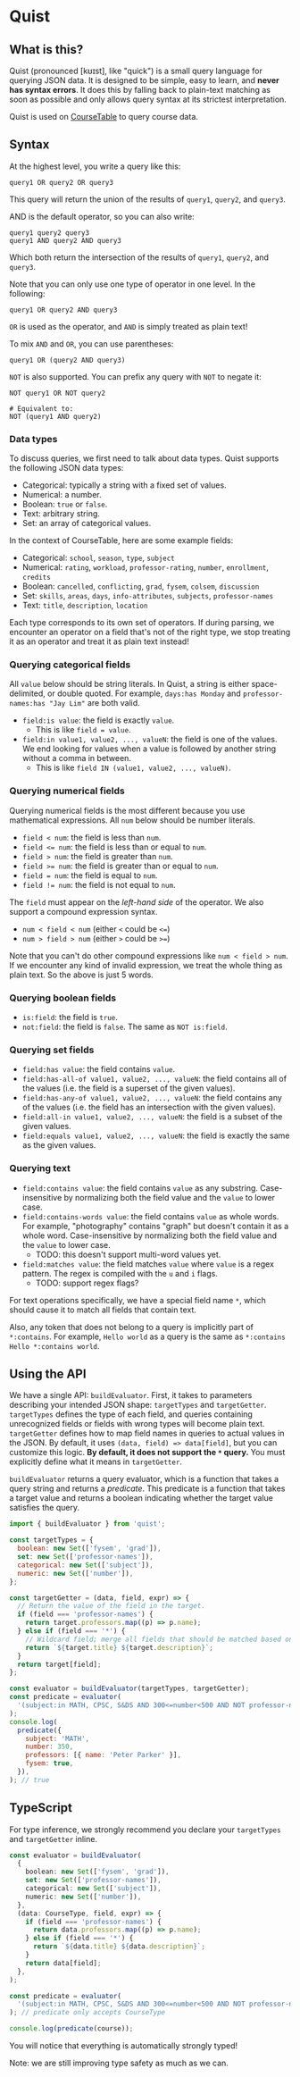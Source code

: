 # Quist

## What is this?

Quist (pronounced [kʊɪst], like "quick") is a small query language for querying JSON data. It is designed to be simple, easy to learn, and **never has syntax errors**. It does this by falling back to plain-text matching as soon as possible and only allows query syntax at its strictest interpretation.

Quist is used on [CourseTable](https://coursetable.com) to query course data.

## Syntax

At the highest level, you write a query like this:

```
query1 OR query2 OR query3
```

This query will return the union of the results of `query1`, `query2`, and `query3`.

AND is the default operator, so you can also write:

```
query1 query2 query3
query1 AND query2 AND query3
```

Which both return the intersection of the results of `query1`, `query2`, and `query3`.

Note that you can only use one type of operator in one level. In the following:

```
query1 OR query2 AND query3
```

`OR` is used as the operator, and `AND` is simply treated as plain text!

To mix `AND` and `OR`, you can use parentheses:

```
query1 OR (query2 AND query3)
```

`NOT` is also supported. You can prefix any query with `NOT` to negate it:

```
NOT query1 OR NOT query2

# Equivalent to:
NOT (query1 AND query2)
```

### Data types

To discuss queries, we first need to talk about data types. Quist supports the following JSON data types:

- Categorical: typically a string with a fixed set of values.
- Numerical: a number.
- Boolean: `true` or `false`.
- Text: arbitrary string.
- Set: an array of categorical values.

In the context of CourseTable, here are some example fields:

- Categorical: `school`, `season`, `type`, `subject`
- Numerical: `rating`, `workload`, `professor-rating`, `number`, `enrollment`, `credits`
- Boolean: `cancelled`, `conflicting`, `grad`, `fysem`, `colsem`, `discussion`
- Set: `skills`, `areas`, `days`, `info-attributes`, `subjects`, `professor-names`
- Text: `title`, `description`, `location`

Each type corresponds to its own set of operators. If during parsing, we encounter an operator on a field that's not of the right type, we stop treating it as an operator and treat it as plain text instead!

### Querying categorical fields

All `value` below should be string literals. In Quist, a string is either space-delimited, or double quoted. For example, `days:has Monday` and `professor-names:has "Jay Lim"` are both valid.

- `field:is value`: the field is exactly `value`.
  - This is like `field = value`.
- `field:in value1, value2, ..., valueN`: the field is one of the values. We end looking for values when a value is followed by another string without a comma in between.
  - This is like `field IN (value1, value2, ..., valueN)`.

### Querying numerical fields

Querying numerical fields is the most different because you use mathematical expressions. All `num` below should be number literals.

- `field < num`: the field is less than `num`.
- `field <= num`: the field is less than or equal to `num`.
- `field > num`: the field is greater than `num`.
- `field >= num`: the field is greater than or equal to `num`.
- `field = num`: the field is equal to `num`.
- `field != num`: the field is not equal to `num`.

The `field` must appear on the _left-hand side_ of the operator. We also support a compound expression syntax.

- `num < field < num` (either `<` could be `<=`)
- `num > field > num` (either `>` could be `>=`)

Note that you can't do other compound expressions like `num < field > num`. If we encounter any kind of invalid expression, we treat the whole thing as plain text. So the above is just 5 words.

### Querying boolean fields

- `is:field`: the field is `true`.
- `not:field`: the field is `false`. The same as `NOT is:field`.

### Querying set fields

- `field:has value`: the field contains `value`.
- `field:has-all-of value1, value2, ..., valueN`: the field contains all of the values (i.e. the field is a superset of the given values).
- `field:has-any-of value1, value2, ..., valueN`: the field contains any of the values (i.e. the field has an intersection with the given values).
- `field:all-in value1, value2, ..., valueN`: the field is a subset of the given values.
- `field:equals value1, value2, ..., valueN`: the field is exactly the same as the given values.

### Querying text

- `field:contains value`: the field contains `value` as any substring. Case-insensitive by normalizing both the field value and the `value` to lower case.
- `field:contains-words value`: the field contains `value` as whole words. For example, "photography" contains "graph" but doesn't contain it as a whole word. Case-insensitive by normalizing both the field value and the `value` to lower case.
  - TODO: this doesn't support multi-word values yet.
- `field:matches value`: the field matches `value` where `value` is a regex pattern. The regex is compiled with the `u` and `i` flags.
  - TODO: support regex flags?

For text operations specifically, we have a special field name `*`, which should cause it to match all fields that contain text.

Also, any token that does not belong to a query is implicitly part of `*:contains`. For example, `Hello world` as a query is the same as `*:contains Hello *:contains world`.

## Using the API

We have a single API: `buildEvaluator`. First, it takes to parameters describing your intended JSON shape: `targetTypes` and `targetGetter`. `targetTypes` defines the type of each field, and queries containing unrecognized fields or fields with wrong types will become plain text. `targetGetter` defines how to map field names in queries to actual values in the JSON. By default, it uses `(data, field) => data[field]`, but you can customize this logic. **By default, it does not support the `*` query.** You must explicitly define what it means in `targetGetter`.

`buildEvaluator` returns a query evaluator, which is a function that takes a query string and returns a _predicate_. This predicate is a function that takes a target value and returns a boolean indicating whether the target value satisfies the query.

```js
import { buildEvaluator } from 'quist';

const targetTypes = {
  boolean: new Set(['fysem', 'grad']),
  set: new Set(['professor-names']),
  categorical: new Set(['subject']),
  numeric: new Set(['number']),
};

const targetGetter = (data, field, expr) => {
  // Return the value of the field in the target.
  if (field === 'professor-names') {
    return target.professors.map((p) => p.name);
  } else if (field === '*') {
    // Wildcard field; merge all fields that should be matched based on the operation
    return `${target.title} ${target.description}`;
  }
  return target[field];
};

const evaluator = buildEvaluator(targetTypes, targetGetter);
const predicate = evaluator(
  '(subject:in MATH, CPSC, S&DS AND 300<=number<500 AND NOT professor-names:has-any-of "Bruce Wayne", "Tony Stark") OR is:fysem',
);
console.log(
  predicate({
    subject: 'MATH',
    number: 350,
    professors: [{ name: 'Peter Parker' }],
    fysem: true,
  }),
); // true
```

## TypeScript

For type inference, we strongly recommend you declare your `targetTypes` and `targetGetter` inline.

```ts
const evaluator = buildEvaluator(
  {
    boolean: new Set(['fysem', 'grad']),
    set: new Set(['professor-names']),
    categorical: new Set(['subject']),
    numeric: new Set(['number']),
  },
  (data: CourseType, field, expr) => {
    if (field === 'professor-names') {
      return data.professors.map((p) => p.name);
    } else if (field === '*') {
      return `${data.title} ${data.description}`;
    }
    return data[field];
  },
);

const predicate = evaluator(
  '(subject:in MATH, CPSC, S&DS AND 300<=number<500 AND NOT professor-names:has-any-of "Bruce Wayne", "Tony Stark") OR is:fysem',
); // predicate only accepts CourseType

console.log(predicate(course));
```

You will notice that everything is automatically strongly typed!

Note: we are still improving type safety as much as we can.

